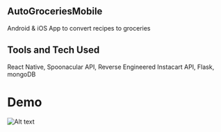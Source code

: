 ## AutoGroceriesMobile
Android &amp; iOS App to convert recipes to groceries
## Tools and Tech Used
React Native, 
Spoonacular API, 
Reverse Engineered Instacart API, 
Flask, 
mongoDB
# Demo
![Alt text](./app-mockup.gif?raw=true "Site Home")


